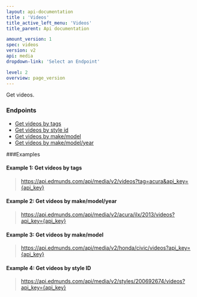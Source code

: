 ```yaml
---
layout: api-documentation
title : 'Videos'
title_active_left_menu: 'Videos'
title_parent: Api documentation

amount_version: 1
spec: videos
version: v2
api: media
dropdown-link: 'Select an Endpoint'

level: 2
overview: page_version
---
```


<div class="info-message">
    Get videos.
</div>

### Endpoints

* [Get videos by tags](/api-documentation/media/videos/v2/01_videos_by_tags/api-description.html)
* [Get videos by style id](/api-documentation/media/videos/v2/02_videos_by_style_id/api-description.html)
* [Get videos by make/model](/api-documentation/media/videos/v2/03_videos_by_make_model/api-description.html)
* [Get videos by make/model/year](/api-documentation/media/videos/v2/04_videos_by_make_model_year/api-description.html)

###Examples

#### Example 1: Get videos by tags
    
> https://api.edmunds.com/api/media/v2/videos?tag=acura&api_key={api_key}

#### Example 2: Get videos by make/model/year

> https://api.edmunds.com/api/media/v2/acura/ilx/2013/videos?api_key={api_key}

#### Example 3: Get videos by make/model

> https://api.edmunds.com/api/media/v2/honda/civic/videos?api_key={api_key}

#### Example 4: Get videos by style ID

> https://api.edmunds.com/api/media/v2/styles/200692674/videos?api_key={api_key}

